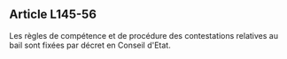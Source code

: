 Article L145-56
----
Les règles de compétence et de procédure des contestations relatives au bail
sont fixées par décret en Conseil d'Etat.
